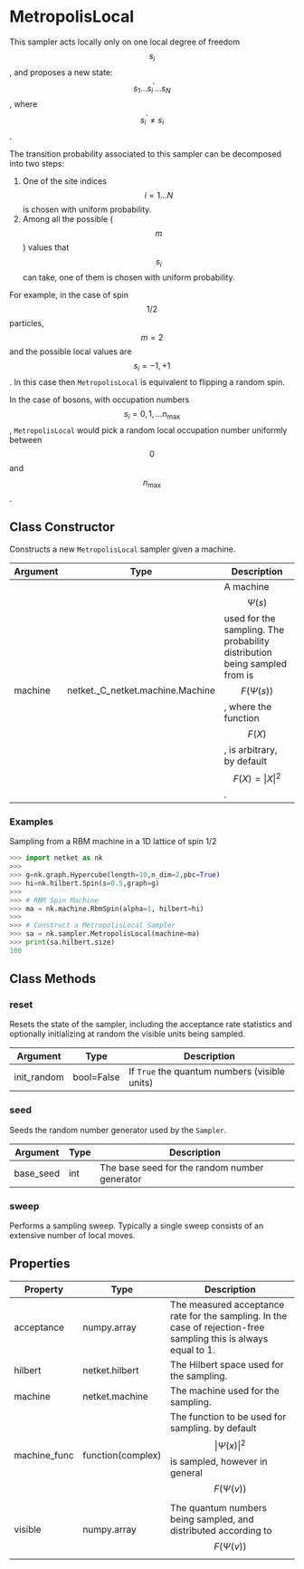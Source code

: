 # MetropolisLocal
This sampler acts locally only on one local degree of freedom $$s_i$$,
 and proposes a new state: $$ s_1 \dots s^\prime_i \dots s_N $$,
 where $$ s^\prime_i \neq s_i $$.

 The transition probability associated to this
 sampler can be decomposed into two steps:

 1. One of the site indices $$ i = 1\dots N $$ is chosen
 with uniform probability.
 2. Among all the possible ($$m$$) values that $$s_i$$ can take,
 one of them is chosen with uniform probability.

 For example, in the case of spin $$1/2$$ particles, $$m=2$$
 and the possible local values are $$s_i = -1,+1$$.
 In this case then `MetropolisLocal` is equivalent to flipping a random spin.

 In the case of bosons, with occupation numbers
 $$s_i = 0, 1, \dots n_{\mathrm{max}}$$, `MetropolisLocal`
 would pick a random local occupation number uniformly between $$0$$
 and $$n_{\mathrm{max}}$$.

## Class Constructor
Constructs a new ``MetropolisLocal`` sampler given a machine.

|Argument|              Type              |                                                                                     Description                                                                                     |
|--------|--------------------------------|-------------------------------------------------------------------------------------------------------------------------------------------------------------------------------------|
|machine |netket._C_netket.machine.Machine|A machine $$\Psi(s)$$ used for the sampling. The probability distribution being sampled from is $$F(\Psi(s))$$, where the function $$F(X)$$, is arbitrary, by default $$F(X)=\|X\|^2$$.|

### Examples
Sampling from a RBM machine in a 1D lattice of spin 1/2

```python
>>> import netket as nk
>>>
>>> g=nk.graph.Hypercube(length=10,n_dim=2,pbc=True)
>>> hi=nk.hilbert.Spin(s=0.5,graph=g)
>>>
>>> # RBM Spin Machine
>>> ma = nk.machine.RbmSpin(alpha=1, hilbert=hi)
>>>
>>> # Construct a MetropolisLocal Sampler
>>> sa = nk.sampler.MetropolisLocal(machine=ma)
>>> print(sa.hilbert.size)
100

```



## Class Methods 
### reset
Resets the state of the sampler, including the acceptance rate statistics
and optionally initializing at random the visible units being sampled.

| Argument  |   Type   |                  Description                  |
|-----------|----------|-----------------------------------------------|
|init_random|bool=False|If ``True`` the quantum numbers (visible units)|

### seed
Seeds the random number generator used by the ``Sampler``.

|Argument |Type|                 Description                 |
|---------|----|---------------------------------------------|
|base_seed|int |The base seed for the random number generator|

### sweep
Performs a sampling sweep. Typically a single sweep
consists of an extensive number of local moves.



## Properties

|  Property  |                    Type                    |                                                                                          Description                                                                                          |
|------------|--------------------------------------------|-----------------------------------------------------------------------------------------------------------------------------------------------------------------------------------------------|
|acceptance  |         numpy.array                        | The measured acceptance rate for the sampling.         In the case of rejection-free sampling this is always equal to 1.                                                                      |
|hilbert     |         netket.hilbert                     | The Hilbert space used for the sampling.                                                                                                                                                      |
|machine     |         netket.machine                     | The machine used for the sampling.                                                                                                                                                            |
|machine_func|                           function(complex)| The function to be used for sampling.                                        by default $$\|\Psi(x)\|^2$$ is sampled,                                        however in general $$F(\Psi(v))$$  |
|visible     |                       numpy.array          | The quantum numbers being sampled,                        and distributed according to $$F(\Psi(v))$$                                                                                         |
